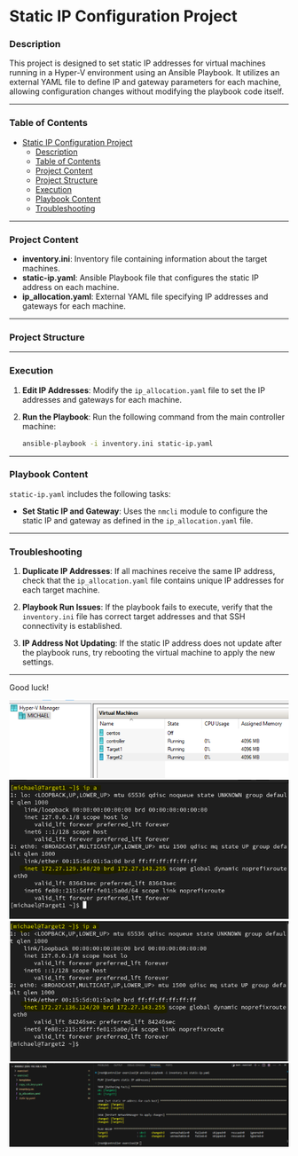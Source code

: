 # Static IP Configuration Project

### Description
This project is designed to set static IP addresses for virtual machines running in a Hyper-V environment using an Ansible Playbook. It utilizes an external YAML file to define IP and gateway parameters for each machine, allowing configuration changes without modifying the playbook code itself.

---

### Table of Contents
- [Static IP Configuration Project](#static-ip-configuration-project)
    - [Description](#description)
    - [Table of Contents](#table-of-contents)
    - [Project Content](#project-content)
    - [Project Structure](#project-structure)
    - [Execution](#execution)
    - [Playbook Content](#playbook-content)
    - [Troubleshooting](#troubleshooting)

---

### Project Content

- **inventory.ini**: Inventory file containing information about the target machines.
- **static-ip.yaml**: Ansible Playbook file that configures the static IP address on each machine.
- **ip_allocation.yaml**: External YAML file specifying IP addresses and gateways for each machine.

---

### Project Structure


---

### Execution

1. **Edit IP Addresses**: Modify the `ip_allocation.yaml` file to set the IP addresses and gateways for each machine.
2. **Run the Playbook**: Run the following command from the main controller machine:

    ```bash
    ansible-playbook -i inventory.ini static-ip.yaml
    ```

---

### Playbook Content

`static-ip.yaml` includes the following tasks:

- **Set Static IP and Gateway**: Uses the `nmcli` module to configure the static IP and gateway as defined in the `ip_allocation.yaml` file.

---

### Troubleshooting

1. **Duplicate IP Addresses**: If all machines receive the same IP address, check that the `ip_allocation.yaml` file contains unique IP addresses for each target machine.

2. **Playbook Run Issues**: If the playbook fails to execute, verify that the `inventory.ini` file has correct target addresses and that SSH connectivity is established.

3. **IP Address Not Updating**: If the static IP address does not update after the playbook runs, try rebooting the virtual machine to apply the new settings.

---

Good luck!


![env](https://github.com/michaelyahu/Ansible/raw/main/exercise2/env.png)
![Target1](https://github.com/michaelyahu/Ansible/raw/main/exercise2/target1-dhcp.png)
![Target2](https://github.com/michaelyahu/Ansible/raw/main/exercise2/target2-dhcp.png)
![Result](https://github.com/michaelyahu/Ansible/raw/main/exercise2/change_IP.png)




